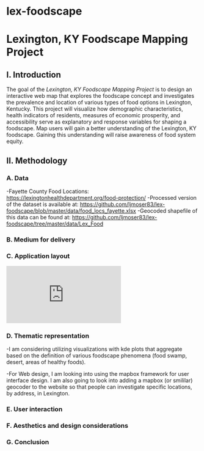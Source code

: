 # lex-foodscape
# Lexington, KY Foodscape Mapping Project

## I. Introduction
The goal of the *Lexington, KY Foodscape Mapping Project* is to design an interactive web map that explores the foodscape concept and investigates the prevalence and location of various types of food options in Lexington, Kentucky. This project will visualize how demographic characteristics, health indicators of residents, measures of economic prosperity, and accessibility serve as explanatory and response variables for shaping a foodscape. Map users will gain a better understanding of the Lexington, KY foodscape. Gaining this understanding will raise awareness of food system equity. 

## II. Methodology

### A. Data
-Fayette County Food Locations: https://lexingtonhealthdepartment.org/food-protection/ 
-Processed version of the dataset is available at: https://github.com/ljmoser83/lex-foodscape/blob/master/data/food_locs_fayette.xlsx
-Geocoded shapefile of this data can be found at: https://github.com/ljmoser83/lex-foodscape/tree/master/data/Lex_Food 

### B. Medium for delivery

### C. Application layout
![Website Design Sketch](http://localhost:8888/lab/tree/images/lex-foodscape-concept.pdf)
### D. Thematic representation
-I am considering utilizing visualizations with kde plots that aggregate based on the definition of various foodscape phenomena (food swamp, desert, areas of healthy foods).

-For Web design, I am looking into using the mapbox framework for user interface design. I am also going to look into adding a mapbox (or smililar) geocoder to the website so that people can investigate specific locations, by address, in Lexington.

### E. User interaction

### F. Aesthetics and design considerations

### G. Conclusion
